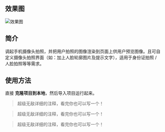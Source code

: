 ## 效果图

![效果图](https://img-blog.csdnimg.cn/20200816164811427.gif)
## 简介

调起手机摄像头拍照，并把用户拍照的图像渲染到页面上供用户预览图像。且可自定义摄像头拍照界面（如：加上人脸轮廓图片及提示文字），适用于身份证拍照 / 人脸拍照等等需求。

## 使用方法
直接 **克隆项目到本地**，然后导入项目运行起来。

> 超级无敌详细的注释，看完你也可以写一个！

> 超级无敌详细的注释，看完你也可以写一个！

> 超级无敌详细的注释，看完你也可以写一个！

